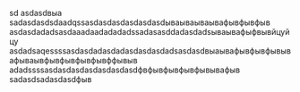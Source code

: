 sd
asdasdвыа
sadasdasdsdaadqssasdasdasdasdasdasdываываываывафывфывфыв
asdasdadadsasdaaadaadadadadssadasasddadasdadsываывафыфвывйцуйцу
asdadsaqessssasdasdadasdadasdasdasdadsasdasdвыаывафывфывфывывафываывфывфывфывфывффывыв
adadssssasdasdasdasdasdasdasdфвфывфывфывфывывафыв
sadasdsadasdasdфыв
